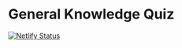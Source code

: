# General Knowledge Quiz

[![Netlify Status](https://api.netlify.com/api/v1/badges/497d64d9-854b-4ac9-85c7-e695f292b3b8/deploy-status)](https://app.netlify.com/sites/gkq/deploys)
